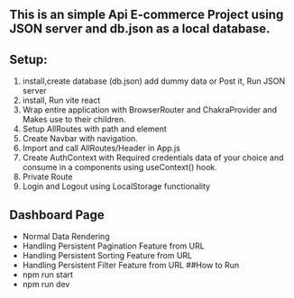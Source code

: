 ## This is an simple Api E-commerce Project using JSON server and db.json as a local database.

## Setup:
1. install,create database (db.json) add dummy data or Post it, Run JSON server
2. install, Run vite react 
3. Wrap entire application with BrowserRouter and ChakraProvider and Makes use to their children.
4. Setup AllRoutes with path and element
5. Create Navbar with navigation. 
6. Import and call AllRoutes/Header in App.js
7. Create AuthContext with Required credentials data of your choice and consume in a components using useContext() hook.
8. Private Route
9. Login and Logout using LocalStorage functionality

## Dashboard Page
* Normal Data Rendering
* Handling Persistent Pagination Feature from URL
* Handling Persistent Sorting Feature from URL
* Handling Persistent Filter Feature from URL
##How to Run
* npm run start
* npm run dev
